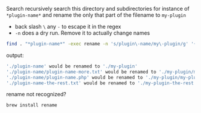 Search recursively search this directory and subdirectories for instance of `*plugin-name*` and rename the only that part of the filename to `my-plugin`

* back slash `\` any `-` to escape it in the regex
* `-n` does a dry run. Remove it to actually change names

```bash
find . "*plugin-name*" -exec rename -n 's/plugin\-name/my\-plugin/g' '{}' \;
```

output:

```bash
'./plugin-name' would be renamed to './my-plugin'
'./plugin-name/plugin-name-more.txt' would be renamed to './my-plugin/my-plugin-more.txt'
'./plugin-name/plugin-name.php' would be renamed to './my-plugin/my-plugin.php'
'./plugin-name-the-rest.txt' would be renamed to './my-plugin-the-rest.txt'
```

rename not recognized?

```bash
brew install rename 
```
